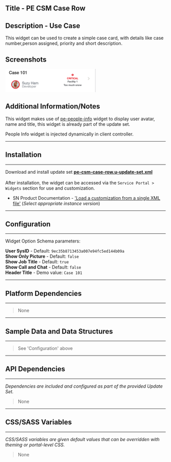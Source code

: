## Title - PE CSM Case Row

## Description - Use Case

This widget can be used to create a simple case card, with details like case number,person assigned, priority and short description.

## Screenshots
![alt text](../images/pe-csm-case-row.png "PE CSM case row")

## Additional Information/Notes 
This widget makes use of [pe-people-info](https://github.com/platform-experience/serviceportal-widget-library/tree/master/People%20Card/pe-people-info) widget to display user avatar, name and title, this widget is already part of the update set.

People Info widget is injected dynamically in client controller.

---
## Installation
---
Download and install update set **[pe-csm-case-row.u-update-set.xml](pe-csm-case-row.u-update-set.xml)** <br/><br/>
After installation, the widget can be accessed via the `Service Portal > Widgets` section for use and customization.<br/>
* SN Product Documentation - ['Load a customization from a single XML file'](https://docs.servicenow.com/search?q=Load+a+customization+from+a+single+XML+file)   (<i>Select appropriate instance version</i>)
---
## Configuration
---
Widget Option Schema parameters:

**User SysID** - Default: `9ec35b8713453a007e94fc5ed144b09a`<br/>
**Show Only Picture** - Default: `false`<br/>
**Show Job Title** -  Default: `true`<br/>
**Show Call and Chat** -  Default: `false`<br/>
**Header Title** - Demo value: `Case 101`<br/>

---
## Platform Dependencies
---
> None
---
## Sample Data and Data Structures
---
> See 'Configuration' above
---
## API Dependencies
---
<i>Dependencies are included and configured as part of the provided Update Set.</i>
> None
---
## CSS/SASS Variables
---
_CSS/SASS variables are given default values that can be overridden with theming or portal-level CSS._
> None